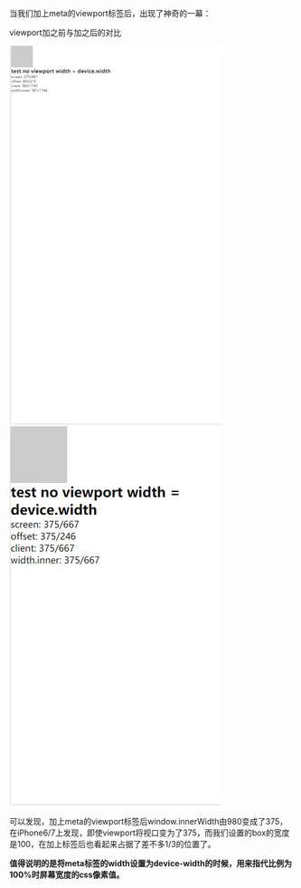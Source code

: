 当我们加上meta的viewport标签后，出现了神奇的一幕：

viewport加之前与加之后的对比

![](/assets/view1.jpg)![](/assets/view2.jpg)

可以发现，加上meta的viewport标签后window.innerWidth由980变成了375，在iPhone6/7上发现，即使viewport将视口变为了375，而我们设置的box的宽度是100，在加上标签后也看起来占据了差不多1/3的位置了。

**值得说明的是将meta标签的width设置为device-width的时候，用来指代比例为100%时屏幕宽度的css像素值。**




